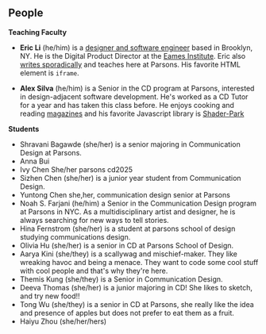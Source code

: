 ## People

**Teaching Faculty**

- **Eric Li** (he/him) is a [designer and software engineer](https://eric.young.li/) based in Brooklyn, NY. He is the Digital Product Director at the [Eames Institute](https://eamesinstitute.org/). Eric also [writes sporadically](https://www.moma.org/magazine/articles/677) and teaches here at Parsons. His favorite HTML element is `iframe`.

- **Alex Silva** (he/him) is a Senior in the CD program at Parsons, interested in design-adjacent software development. He's worked as a CD Tutor for a year and has taken this class before. He enjoys cooking and reading [magazines](https://real-review.org/home) and his favorite Javascript library is [Shader-Park](https://shaderpark.netlify.app/user/alexv-silva)

**Students**

- Shravani Bagawde (she/her) is a senior majoring in Communication Design at Parsons.
- Anna Bui
- Ivy Chen She/her parsons cd2025
- Sizhen Chen (she/her) is a junior year student from Communication Design.
- Yuntong Chen she,her, communication design senior at Parsons 
- Noah S. Farjani (he/him) a Senior in the Communication Design program at Parsons in NYC. As a multidisciplinary artist and designer, he is always searching for new ways to tell stories.
- Hina Fernstrom (she/her) is a student at parsons school of design studying communications design. 
- Olivia Hu (she/her) is a senior in CD at Parsons School of Design.
- Aarya Kini (she/they) is a scallywag and mischief-maker. They like wreaking havoc and being a menace. They want to code some cool stuff with cool people and that's why they're here.
- Themis Kung (she/they) is a Senior in Communication Design. 
- Deeva Thomas (she/her) is a junior majoring in CD! She likes to sketch, and try new food!!
- Tong Wu (she/they) is a senior in CD at Parsons, she really like the idea and presence of apples but does not prefer to eat them as a fruit.
- Haiyu Zhou (she/her/hers)

